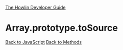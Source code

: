 [The Howlin Developer Guide](/index.md)



Array.prototype.toSource
========================

[Back to JavaScript](../index.md)
[Back to Methods](../methods.md)



